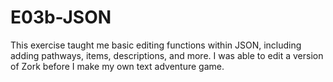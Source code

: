 # E03b-JSON
This exercise taught me basic editing functions within JSON, including adding pathways, items, descriptions, and more. I was able to edit a version of Zork before I make my own text adventure game. 